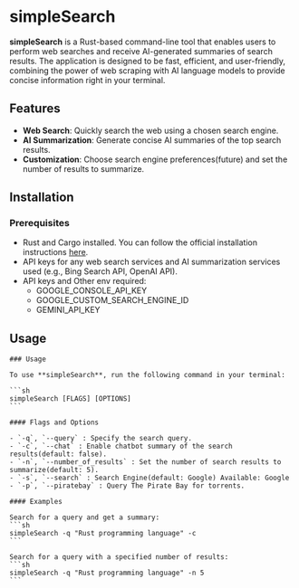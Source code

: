 # simpleSearch

**simpleSearch** is a Rust-based command-line tool that enables users to perform web searches and receive AI-generated summaries of search results. The application is designed to be fast, efficient, and user-friendly, combining the power of web scraping with AI language models to provide concise information right in your terminal.

## Features

- **Web Search**: Quickly search the web using a chosen search engine.
- **AI Summarization**: Generate concise AI summaries of the top search results.
- **Customization**: Choose search engine preferences(future) and set the number of results to summarize.

## Installation

### Prerequisites

- Rust and Cargo installed. You can follow the official installation instructions [here](https://www.rust-lang.org/tools/install).
- API keys for any web search services and AI summarization services used (e.g., Bing Search API, OpenAI API).
- API keys and Other env required:
    - GOOGLE_CONSOLE_API_KEY
    - GOOGLE_CUSTOM_SEARCH_ENGINE_ID
    - GEMINI_API_KEY

## Usage
    ### Usage

    To use **simpleSearch**, run the following command in your terminal:

    ```sh
    simpleSearch [FLAGS] [OPTIONS]
    ```

    #### Flags and Options

    - `-q`, `--query` : Specify the search query.
    - `-c`, `--chat` : Enable chatbot summary of the search results(default: false).
    - `-n`, `--number_of_results` : Set the number of search results to summarize(default: 5).
    - `-s`, `--search` : Search Engine(default: Google) Available: Google
    - `-p`, `--piratebay` : Query The Pirate Bay for torrents.

    #### Examples

    Search for a query and get a summary:
    ```sh
    simpleSearch -q "Rust programming language" -c
    ```

    Search for a query with a specified number of results:
    ```sh
    simpleSearch -q "Rust programming language" -n 5
    ```
